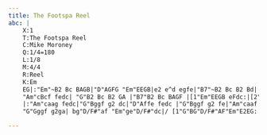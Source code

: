 ```yaml
---
title: The Footspa Reel
abc: |
    X:1
    T:The Footspa Reel
    C:Mike Moroney
    Q:1/4=180
    L:1/8
    M:4/4
    R:Reel
    K:Em
    EG|:"Em"~B2 Bc BAGB|"D"AGFG "Em"EEGB|e2 e^d egfe|"B7"~B2 Bc B2 Bd|
    "Am"cBcf fedc| "G"B2 Bc B2 GA |"B7"B2 Bc BAGF |[1"Em"EEGB eFdc:|[2"Em"EEGB egfe|
    |:"Am"caag fedc|"G"Bggf g2 dc|"D"Affe fedc |"G"Bggf g2 fe|"Am"caaf |"D"dBcA|
    "G"Gggf g2ga| bg"D/F#"af "Em"ge"D/F#"dc|/ [1"G"BG"D/F#"AF"Em"E2EG:|2"G"BG"D/F#"AF"Em" E2||

---
```

